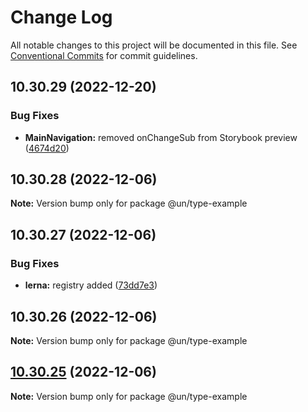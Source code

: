 # Change Log

All notable changes to this project will be documented in this file.
See [Conventional Commits](https://conventionalcommits.org) for commit guidelines.

## 10.30.29 (2022-12-20)


### Bug Fixes

* **MainNavigation:** removed onChangeSub from Storybook preview ([4674d20](https://github.com/carbon-design-system/carbon/commit/4674d20af9c1c9f7dcae21236f5d3c985b53d59d))





## 10.30.28 (2022-12-06)

**Note:** Version bump only for package @un/type-example





## 10.30.27 (2022-12-06)


### Bug Fixes

* **lerna:** registry added ([73dd7e3](https://github.com/carbon-design-system/carbon/commit/73dd7e367e91bc1a372aa7e3f841f7f24a1b6934))





## 10.30.26 (2022-12-06)

**Note:** Version bump only for package @un/type-example





## [10.30.25](https://github.com/carbon-design-system/carbon/compare/@un/type-example@10.30.24...@un/type-example@10.30.25) (2022-12-06)

**Note:** Version bump only for package @un/type-example
